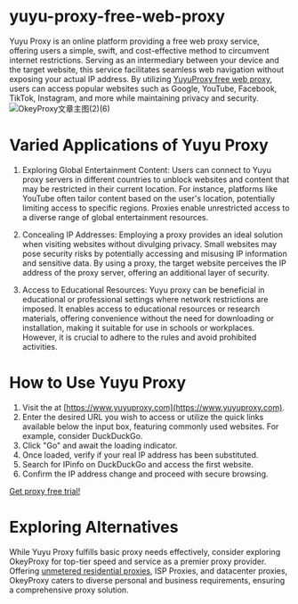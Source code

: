 # yuyu-proxy-free-web-proxy

Yuyu Proxy is an online platform providing a free web proxy service, offering users a simple, swift, and cost-effective method to circumvent internet restrictions. Serving as an intermediary between your device and the target website, this service facilitates seamless web navigation without exposing your actual IP address. By utilizing [YuyuProxy free web proxy](https://www.okeyproxy.com/proxy/what-is-yuyu-proxy-and-how-to-use-it/?link=b63b57), users can access popular websites such as Google, YouTube, Facebook, TikTok, Instagram, and more while maintaining privacy and security.
![OkeyProxy文章主图(2)(6)](https://github.com/okeyproxy2/yuyu-proxy-free-web-proxy/assets/155126786/2d926ee9-edec-4e2a-b87b-845eed054267)

# Varied Applications of Yuyu Proxy

1. Exploring Global Entertainment Content: Users can connect to Yuyu proxy servers in different countries to unblock websites and content that may be restricted in their current location. For instance, platforms like YouTube often tailor content based on the user's location, potentially limiting access to specific regions. Proxies enable unrestricted access to a diverse range of global entertainment resources.

2. Concealing IP Addresses: Employing a proxy provides an ideal solution when visiting websites without divulging privacy. Small websites may pose security risks by potentially accessing and misusing IP information and sensitive data. By using a proxy, the target website perceives the IP address of the proxy server, offering an additional layer of security.

3. Access to Educational Resources: Yuyu proxy can be beneficial in educational or professional settings where network restrictions are imposed. It enables access to educational resources or research materials, offering convenience without the need for downloading or installation, making it suitable for use in schools or workplaces. However, it is crucial to adhere to the rules and avoid prohibited activities.


# How to Use Yuyu Proxy

1. Visit the at [https://www.yuyuproxy.com](https://www.yuyuproxy.com).
2. Enter the desired URL you wish to access or utilize the quick links available below the input box, featuring commonly used websites. For example, consider DuckDuckGo.
3. Click "Go" and await the loading indicator.
4. Once loaded, verify if your real IP address has been substituted.
5. Search for IPinfo on DuckDuckGo and access the first website.
6. Confirm the IP address change and proceed with secure browsing.

[Get proxy free trial!](https://www.okeyproxy.com/proxy?link=b63b57)

# Exploring Alternatives

While Yuyu Proxy fulfills basic proxy needs effectively, consider exploring OkeyProxy for top-tier speed and service as a premier proxy provider. Offering [unmetered residential proxies](https://www.okeyproxy.com/en/residential-proxies?link=b63b57), ISP Proxies, and datacenter proxies, OkeyProxy caters to diverse personal and business requirements, ensuring a comprehensive proxy solution.

